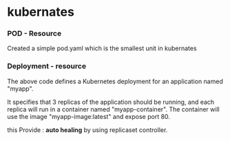 # kubernates

### POD - Resource
Created a simple pod.yaml which is the smallest unit in kubernates

### Deployment - resource
 The above code defines a Kubernetes deployment for an application named "myapp".

 It specifies that 3 replicas of the application should be running, and each replica will run in a container named "myapp-container".
 The container will use the image "myapp-image:latest" and expose port 80.

 this Provide :  **auto healing**  by using replicaset controller.

